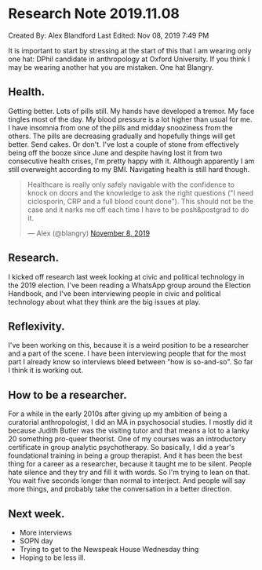 # Research Note 2019.11.08

Created By: Alex Blandford
Last Edited: Nov 08, 2019 7:49 PM

It is important to start by stressing at the start of this that I am wearing only one hat: DPhil candidate in anthropology at Oxford University. If you think I may be wearing another hat you are mistaken. One hat Blangry.

## Health.

Getting better. Lots of pills still. My hands have developed a tremor. My face tingles most of the day. My blood pressure is a lot higher than usual for me. I have insomnia from one of the pills and midday snooziness from the others. The pills are decreasing gradually and hopefully things will get better. Send cakes. Or don't. I've lost a couple of stone from effectively being off the booze since June and despite having lost it from two consecutive health crises, I'm pretty happy with it. Although apparently I am still overweight according to my BMI. Navigating health is still hard though.

<blockquote class="twitter-tweet" data-partner="tweetdeck"><p lang="en" dir="ltr">Healthcare is really only safely navigable with the confidence to knock on doors and the knowledge to ask the right questions ("I need ciclosporin, CRP and a full blood count done"). This should not be the case and it narks me off each time I have to be posh&postgrad to do it.</p>— Alex (@blangry) <a href="[https://twitter.com/blangry/status/1192765528617689090?ref_src=twsrc^tfw](https://twitter.com/blangry/status/1192765528617689090?ref_src=twsrc%5Etfw)">November 8, 2019</a></blockquote>
<script async src="[https://platform.twitter.com/widgets.js](https://platform.twitter.com/widgets.js)" charset="utf-8"></script>

## Research.

I kicked off research last week looking at civic and political technology in the 2019 election. I've been reading a WhatsApp group around the Election Handbook, and I've been interviewing people in civic and political technology about what they think are the big issues at play.

## Reflexivity.

I've been working on this, because it is a weird position to be a researcher and a part of the scene. I have been interviewing people that for the most part I already know so interviews bleed between "how is so-and-so". So far I think it is working out.

## How to be a researcher.

For a while in the early 2010s after giving up my ambition of being a curatorial anthropologist, I did an MA in psychosocial studies. I mostly did it because Judith Butler was the visiting tutor and that means a lot to a lanky 20 something pro-queer theorist. One of my courses was an introductory certificate in group analytic psychotherapy. So basically, I did a year's foundational training in being a group therapist. And it has been the best thing for a career as a researcher, because it taught me to be silent. People hate silence and they try and fill it with words. So I'm trying to lean on that. You wait five seconds longer than normal to interject. And people will say more things, and probably take the conversation in a better direction.

## Next week.

- More interviews
- SOPN day
- Trying to get to the Newspeak House Wednesday thing
- Hoping to be less ill.